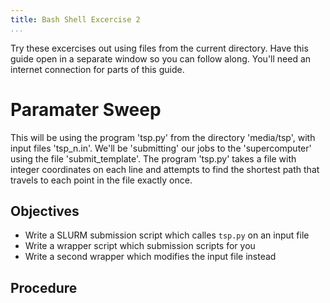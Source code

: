 ```yaml
---
title: Bash Shell Excercise 2
...
```


Try these excercises out using files from the current directory. Have this guide
open in a separate window so you can follow along. You'll need an internet
connection for parts of this guide.


Paramater Sweep
===============

This will be using the program 'tsp.py' from the directory 'media/tsp', with
input files 'tsp_n.in'. We'll be 'submitting' our jobs to the 'supercomputer'
using the file 'submit_template'. The program 'tsp.py' takes a file with integer
coordinates on each line and attempts to find the shortest path that travels
to each point in the file exactly once.

Objectives
----------

-   Write a SLURM submission script which calles `tsp.py` on an input file
-   Write a wrapper script which submission scripts for you
-   Write a second wrapper which modifies the input file instead

Procedure
---------
